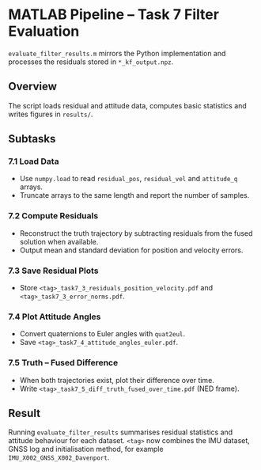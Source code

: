 # MATLAB Pipeline – Task 7 Filter Evaluation

`evaluate_filter_results.m` mirrors the Python implementation and processes the residuals stored in `*_kf_output.npz`.

## Overview

The script loads residual and attitude data, computes basic statistics and writes figures in ``results/``.

## Subtasks

### 7.1 Load Data
- Use `numpy.load` to read `residual_pos`, `residual_vel` and `attitude_q` arrays.
- Truncate arrays to the same length and report the number of samples.

### 7.2 Compute Residuals
- Reconstruct the truth trajectory by subtracting residuals from the fused solution when available.
- Output mean and standard deviation for position and velocity errors.

### 7.3 Save Residual Plots
- Store `<tag>_task7_3_residuals_position_velocity.pdf` and `<tag>_task7_3_error_norms.pdf`.

### 7.4 Plot Attitude Angles
- Convert quaternions to Euler angles with `quat2eul`.
- Save `<tag>_task7_4_attitude_angles_euler.pdf`.

### 7.5 Truth – Fused Difference
- When both trajectories exist, plot their difference over time.
- Write `<tag>_task7_5_diff_truth_fused_over_time.pdf` (NED frame).

## Result

Running `evaluate_filter_results` summarises residual statistics and attitude behaviour for each dataset. `<tag>` now combines the IMU dataset, GNSS log and initialisation method, for example `IMU_X002_GNSS_X002_Davenport`.
